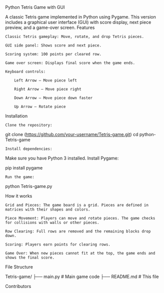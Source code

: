 Python Tetris Game with GUI

A classic Tetris game implemented in Python using Pygame. This version includes a graphical user interface (GUI) with score display, next piece preview, and a game-over screen.
Features

    Classic Tetris gameplay: Move, rotate, and drop Tetris pieces.

    GUI side panel: Shows score and next piece.

    Scoring system: 100 points per cleared row.

    Game over screen: Displays final score when the game ends.

    Keyboard controls:

        Left Arrow – Move piece left

        Right Arrow – Move piece right

        Down Arrow – Move piece down faster

        Up Arrow – Rotate piece

 Installation

    Clone the repository:

git clone (https://github.com/your-username/Tetris-game.git)
cd python-Tetris-game

    Install dependencies:

Make sure you have Python 3 installed. Install Pygame:

pip install pygame

    Run the game:

python Tetris-game.py

 How it works

    Grid and Pieces: The game board is a grid. Pieces are defined in matrices with their shapes and colors.

    Piece Movement: Players can move and rotate pieces. The game checks for collisions with walls or other pieces.

    Row Clearing: Full rows are removed and the remaining blocks drop down.

    Scoring: Players earn points for clearing rows.

    Game Over: When new pieces cannot fit at the top, the game ends and shows the final score.

 File Structure

Tetris-game/
├── main.py        # Main game code
├── README.md        # This file

 Contributors


